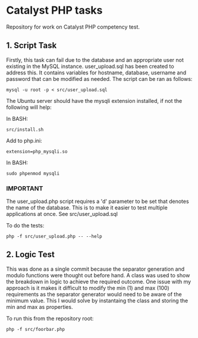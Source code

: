 # Catalyst PHP tasks

Repository for work on Catalyst PHP competency test.

## 1. Script Task

Firstly, this task can fail due to the database and an appropriate user not existing in the MySQL instance. user_upload.sql has been created to address this. It contains variables for hostname, database, username and password that can be modified as needed. The script can be ran as follows:

```
mysql -u root -p < src/user_upload.sql
```

The Ubuntu server should have the mysqli extension installed, if not the following will help:

In BASH:
```
src/install.sh
```

Add to php.ini:
```
extension=php_mysqli.so
```

In BASH:
```
sudo phpenmod mysqli
```

### IMPORTANT

The user_upload.php script requires a 'd' parameter to be set that denotes the name of the database. This is to make it easier to test multiple applications at once. See src/user_upload.sql

To do the tests:
```
php -f src/user_upload.php -- --help
```

## 2. Logic Test

This was done as a single commit because the separator generation and modulo functions were thought out before hand. A class was used to show the breakdown in logic to achieve the required outcome. One issue with my approach is it makes it difficult to modify the min (1) and max (100) requirements as the separator generator would need to be aware of the minimum value. This I would solve by instantaing the class and storing the min and max as properties.

To run this from the repository root:

```
php -f src/foorbar.php
```

